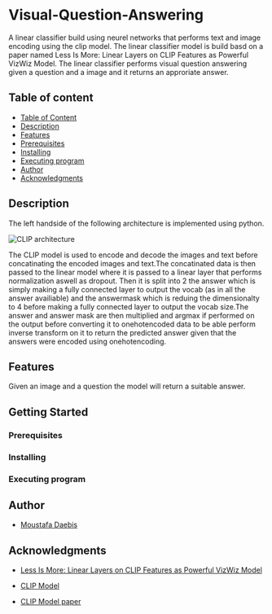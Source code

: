 # Visual-Question-Answering
A linear classifier build using neurel networks that performs text and image encoding using the clip model. The linear classifier model is build basd on a paper named Less Is More: Linear Layers on CLIP Features as Powerful VizWiz Model. The linear classifier performs visual question answering given a question and a image and it returns an approriate answer.

## Table of content
* [Table of Content](#table-of-content)
* [Description](#description)
* [Features](#features)
* [Prerequisites](#prerequisites)
* [Installing](#installing)
* [Executing program](#executing-program)
* [Author](#author)
* [Acknowledgments](#acknowledgments)

## Description
The left handside of the  following architecture is implemented using python.

 ![CLIP architecture](https://github.com/Moustafa-Daebis/Visual-Question-Answering/assets/100102025/d28de275-c2f2-4e46-b04e-97a1c248a5ba)

The CLIP model is used to encode and decode the images and text before concatinating the encoded images and text.The concatinated data is then passed to the linear model where it is passed to a linear layer that performs normalization aswell as dropout. Then it is split into 2 the answer which is simply making a fully connected layer to output the vocab (as in all the answer availiable) and the answermask which is reduing the dimensionalty to 4 before making a fully connected layer to output the vocab size.The answer and answer mask are then multiplied and  argmax if performed on the output before converting it to onehotencoded data to be able perform inverse transform on it to return the predicted answer given that the answers were encoded using onehotencoding.


## Features
Given an image and a question the model will return a suitable answer.

## Getting Started

### Prerequisites 



### Installing



### Executing program



## Author

* [Moustafa Daebis](https://github.com/Moustafa-Daebis)

## Acknowledgments
* [Less Is More: Linear Layers on CLIP Features as Powerful VizWiz Model](https://arxiv.org/pdf/2206.05281v1.pdf)

* [CLIP Model](https://github.com/openai/CLIP)

* [CLIP Model paper](https://arxiv.org/pdf/2103.00020.pdf)
